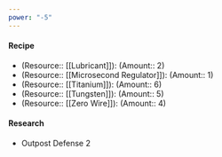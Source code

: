 ```yaml
---
power: "-5"
---
```


#### Recipe
- (Resource:: [[Lubricant]]): (Amount:: 2)
- (Resource:: [[Microsecond Regulator]]): (Amount:: 1)
- (Resource:: [[Titanium]]): (Amount:: 6)
- (Resource:: [[Tungsten]]): (Amount:: 5)
- (Resource:: [[Zero Wire]]): (Amount:: 4)

#### Research
- Outpost Defense 2